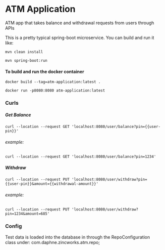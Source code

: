 # ATM Application

ATM app that takes balance and withdrawal requests from users through APIs

This is a pretty typical spring-boot microservice.  You can build and run it like:

```mvn clean install```

```mvn spring-boot:run```


#### To build and run the docker container
```docker build --tag=atm-application:latest .```

```docker run -p8080:8080 atm-application:latest```



### Curls

#####  Get Balance
```
curl --location --request GET 'localhost:8080/user/balance?pin={{user-pin}}'
```
###### example:  
```
curl --location --request GET 'localhost:8080/user/balance?pin=1234'
```

#####  Withdraw
```
curl --location --request PUT 'localhost:8080/user/withdraw?pin={{user-pin}}&amount={{withdrawal-amount}}'
```

###### example:
```
curl --location --request PUT 'localhost:8080/user/withdraw?pin=1234&amount=685'
```

### Config
Test data is loaded into the database in through the RepoConfiguration class under: com.daphne.zincworks.atm.repo;
